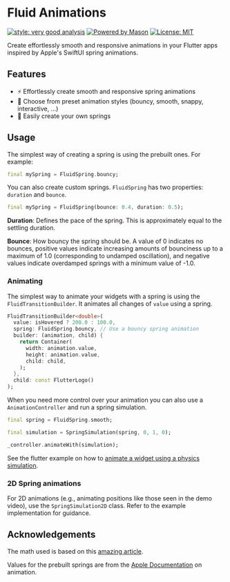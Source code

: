 # Fluid Animations

[![style: very good analysis][very_good_analysis_badge]][very_good_analysis_link]
[![Powered by Mason](https://img.shields.io/endpoint?url=https%3A%2F%2Ftinyurl.com%2Fmason-badge)](https://github.com/felangel/mason)
[![License: MIT][license_badge]][license_link]

Create effortlessly smooth and responsive animations in your Flutter apps inspired by Apple's SwiftUI spring animations.


## Features 

- ⚡️ Effortlessly create smooth and responsive spring animations 
- 🎨 Choose from preset animation styles (bouncy, smooth, snappy, interactive, ...) 
- 🔧 Easily create your own springs


## Usage

The simplest way of creating a spring is using the prebuilt ones. For example:
```dart
final mySpring = FluidSpring.bouncy;
```

You can also create custom springs. `FluidSpring` has two properties: `duration` and `bounce`.
```dart
final mySpring = FluidSpring(bounce: 0.4, duration: 0.5);
```
**Duration**: Defines the pace of the spring. This is approximately equal to the settling duration.


**Bounce**: How bouncy the spring should be. A value of 0 indicates no bounces, positive values indicate increasing amounts of bounciness up to a maximum  of 1.0 (corresponding to undamped oscillation), and negative values indicate overdamped springs with a minimum value of -1.0.

### Animating

The simplest way to animate your widgets with a spring is using the `FluidTransitionBuilder`. It animates all changes of `value` using a spring.

```dart
FluidTransitionBuilder<double>(
  value: isHovered ? 200.0 : 100.0,
  spring: FluidSpring.bouncy, // Use a bouncy spring animation
  builder: (animation, child) {
    return Container(
      width: animation.value,
      height: animation.value,
      child: child,
    );
  },
  child: const FlutterLogo()
);
```

When you need more control over your animation you can also use a `AnimationController` and run a spring simulation.
```dart
final spring = FluidSpring.smooth;

final simulation = SpringSimulation(spring, 0, 1, 0);

_controller.animateWith(simulation);
```

See the flutter example on how to [animate a widget using a physics simulation](https://docs.flutter.dev/cookbook/animation/physics-simulation).

### 2D Spring animations

For 2D animations (e.g., animating positions like those seen in the demo video), use the `SpringSimulation2D` class. Refer to the example implementation for guidance.

## Acknowledgements

The math used is based on this [amazing article](https://github.com/jenox/UIKit-Playground/tree/master/01-Demystifying-UIKit-Spring-Animations/).

Values for the prebuilt springs are from the [Apple Documentation](https://developer.apple.com/documentation/swiftui/animation) on animation.

[license_badge]: https://img.shields.io/badge/license-MIT-blue.svg
[license_link]: https://opensource.org/licenses/MIT
[mason_link]: https://github.com/felangel/mason
[very_good_analysis_badge]: https://img.shields.io/badge/style-very_good_analysis-B22C89.svg
[very_good_analysis_link]: https://pub.dev/packages/very_good_analysis

